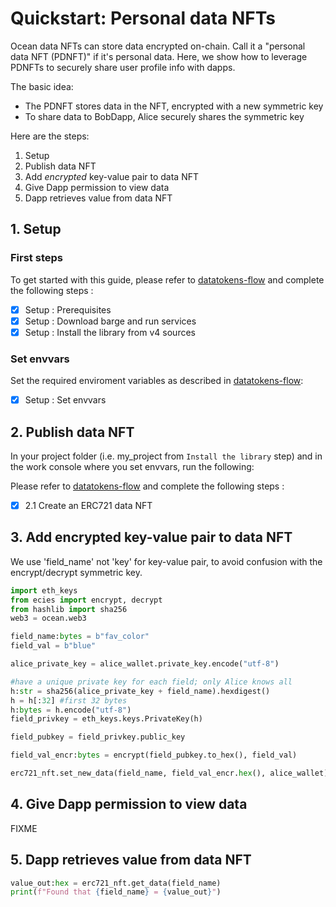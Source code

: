 <!--
Copyright 2022 Ocean Protocol Foundation
SPDX-License-Identifier: Apache-2.0
-->

# Quickstart: Personal data NFTs

Ocean data NFTs can store data encrypted on-chain. Call it a "personal data NFT (PDNFT)" if it's personal data. Here, we show how to leverage PDNFTs to securely share user profile info with dapps.

The basic idea:

- The PDNFT stores data in the NFT, encrypted with a new symmetric key
- To share data to BobDapp, Alice securely shares the symmetric key

Here are the steps:

1. Setup
2. Publish data NFT
3. Add _encrypted_ key-value pair to data NFT
4. Give Dapp permission to view data
5. Dapp retrieves value from data NFT


## 1. Setup

### First steps

To get started with this guide, please refer to [datatokens-flow](datatokens-flow.md) and complete the following steps :
- [x] Setup : Prerequisites
- [x] Setup : Download barge and run services
- [x] Setup : Install the library from v4 sources

### Set envvars

Set the required enviroment variables as described in [datatokens-flow](datatokens-flow.md):
- [x] Setup : Set envvars


## 2. Publish data NFT

In your project folder (i.e. my_project from `Install the library` step) and in the work console where you set envvars, run the following:

Please refer to [datatokens-flow](datatokens-flow.md) and complete the following steps :
- [x] 2.1 Create an ERC721 data NFT

## 3. Add encrypted key-value pair to data NFT

We use 'field_name' not 'key' for key-value pair, to avoid confusion with the encrypt/decrypt symmetric key.

```python
import eth_keys
from ecies import encrypt, decrypt
from hashlib import sha256
web3 = ocean.web3

field_name:bytes = b"fav_color"
field_val = b"blue"

alice_private_key = alice_wallet.private_key.encode("utf-8")

#have a unique private key for each field; only Alice knows all
h:str = sha256(alice_private_key + field_name).hexdigest()
h = h[:32] #first 32 bytes
h:bytes = h.encode("utf-8") 
field_privkey = eth_keys.keys.PrivateKey(h)

field_pubkey = field_privkey.public_key

field_val_encr:bytes = encrypt(field_pubkey.to_hex(), field_val)

erc721_nft.set_new_data(field_name, field_val_encr.hex(), alice_wallet)
```

## 4. Give Dapp permission to view data

FIXME

## 5. Dapp retrieves value from data NFT

```python
value_out:hex = erc721_nft.get_data(field_name)
print(f"Found that {field_name} = {value_out}")
